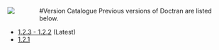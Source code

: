 #Version Catalogue
<image align="left" style="margin: 0 4em 1.0em 0" src="images/logo.png"/>
Previous versions of Doctran are listed below.

 * [1.2.3 - 1.2.2](../1.2.2/index.md) (Latest)
 * [1.2.1](../1.2.1/index.md)